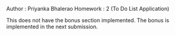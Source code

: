 Author : Priyanka Bhalerao
Homework : 2 (To Do List Application)

This does not have the bonus section implemented. The bonus is implemented in the next submission.

